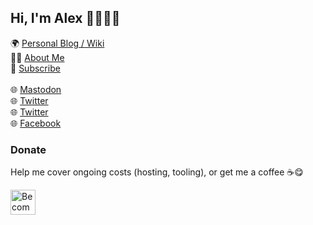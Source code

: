## Hi, I'm Alex 👋👨🏻‍💻

🌍 <a href="https://alexn.org/">Personal Blog / Wiki</a> <br>
🙋‍♂️ <a href="https://alexn.org/about/" rel="me">About Me</a> <br>
📨 <a href="https://alexn.org/subscribe/">Subscribe</a> <br><br>
🌐 <a rel="me" href="https://social.alexn.org/@alexelcu">Mastodon</a> <br>
🌐 <a rel="me" href="https://twitter.com/alexelcu">Twitter</a> <br>
🌐 <a rel="me" href="https://www.linkedin.com/in/alexelcu/">Twitter</a> <br>
🌐 <a rel="me" href="https://www.facebook.com/alexelcu.page">Facebook</a> <br>

### Donate

Help me cover ongoing costs (hosting, tooling), or get me a coffee ☕️😋

<a href="https://www.patreon.com/bePatron?u=6102596"><img label="Become a Patron!" alt="Become a Patron!" title="Become a Patron!" src="https://c5.patreon.com/external/logo/become_a_patron_button@2x.png" target="_blank" height="40" /></a>
